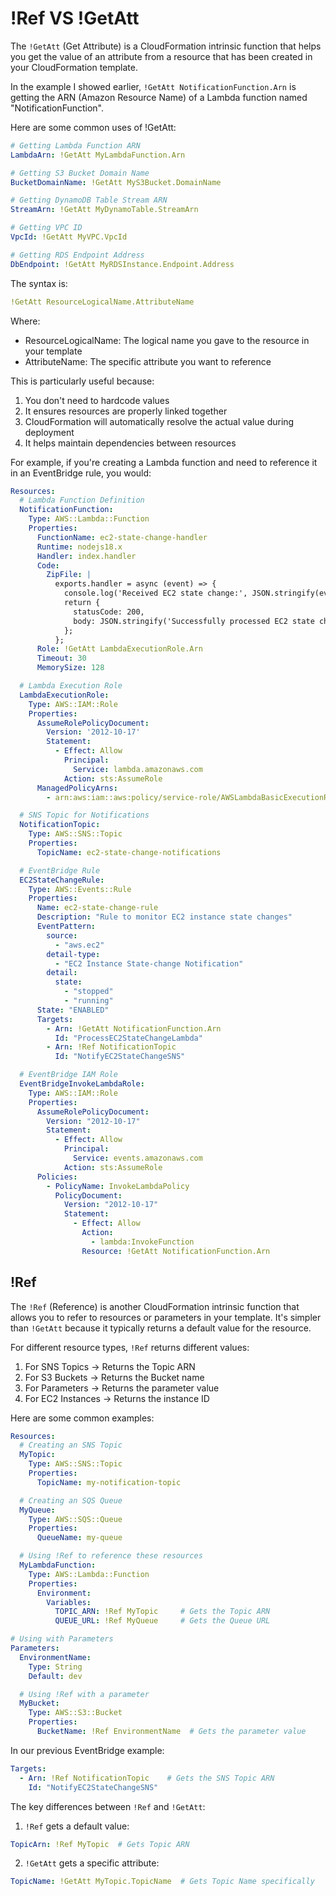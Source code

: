 # !Ref VS !GetAtt





The `!GetAtt` (Get Attribute) is a CloudFormation intrinsic function that helps you get the value of an attribute from a resource that has been created in your CloudFormation template.

In the example I showed earlier, `!GetAtt NotificationFunction.Arn` is getting the ARN (Amazon Resource Name) of a Lambda function named "NotificationFunction".

Here are some common uses of !GetAtt:

```yaml
# Getting Lambda Function ARN
LambdaArn: !GetAtt MyLambdaFunction.Arn

# Getting S3 Bucket Domain Name
BucketDomainName: !GetAtt MyS3Bucket.DomainName

# Getting DynamoDB Table Stream ARN
StreamArn: !GetAtt MyDynamoTable.StreamArn

# Getting VPC ID
VpcId: !GetAtt MyVPC.VpcId

# Getting RDS Endpoint Address
DbEndpoint: !GetAtt MyRDSInstance.Endpoint.Address
```

The syntax is:

```yaml
!GetAtt ResourceLogicalName.AttributeName
```

Where:

* ResourceLogicalName: The logical name you gave to the resource in your template
* AttributeName: The specific attribute you want to reference

This is particularly useful because:

1. You don't need to hardcode values
2. It ensures resources are properly linked together
3. CloudFormation will automatically resolve the actual value during deployment
4. It helps maintain dependencies between resources

For example, if you're creating a Lambda function and need to reference it in an EventBridge rule, you would:

```yaml
Resources:
  # Lambda Function Definition
  NotificationFunction:
    Type: AWS::Lambda::Function
    Properties:
      FunctionName: ec2-state-change-handler
      Runtime: nodejs18.x
      Handler: index.handler
      Code:
        ZipFile: |
          exports.handler = async (event) => {
            console.log('Received EC2 state change:', JSON.stringify(event, null, 2));
            return {
              statusCode: 200,
              body: JSON.stringify('Successfully processed EC2 state change')
            };
          };
      Role: !GetAtt LambdaExecutionRole.Arn
      Timeout: 30
      MemorySize: 128

  # Lambda Execution Role
  LambdaExecutionRole:
    Type: AWS::IAM::Role
    Properties:
      AssumeRolePolicyDocument:
        Version: '2012-10-17'
        Statement:
          - Effect: Allow
            Principal:
              Service: lambda.amazonaws.com
            Action: sts:AssumeRole
      ManagedPolicyArns:
        - arn:aws:iam::aws:policy/service-role/AWSLambdaBasicExecutionRole

  # SNS Topic for Notifications
  NotificationTopic:
    Type: AWS::SNS::Topic
    Properties:
      TopicName: ec2-state-change-notifications

  # EventBridge Rule
  EC2StateChangeRule:
    Type: AWS::Events::Rule
    Properties:
      Name: ec2-state-change-rule
      Description: "Rule to monitor EC2 instance state changes"
      EventPattern:
        source:
          - "aws.ec2"
        detail-type:
          - "EC2 Instance State-change Notification"
        detail:
          state:
            - "stopped"
            - "running"
      State: "ENABLED"
      Targets:
        - Arn: !GetAtt NotificationFunction.Arn
          Id: "ProcessEC2StateChangeLambda"
        - Arn: !Ref NotificationTopic
          Id: "NotifyEC2StateChangeSNS"

  # EventBridge IAM Role
  EventBridgeInvokeLambdaRole:
    Type: AWS::IAM::Role
    Properties:
      AssumeRolePolicyDocument:
        Version: "2012-10-17"
        Statement:
          - Effect: Allow
            Principal:
              Service: events.amazonaws.com
            Action: sts:AssumeRole
      Policies:
        - PolicyName: InvokeLambdaPolicy
          PolicyDocument:
            Version: "2012-10-17"
            Statement:
              - Effect: Allow
                Action:
                  - lambda:InvokeFunction
                Resource: !GetAtt NotificationFunction.Arn
```



## !Ref

The `!Ref` (Reference) is another CloudFormation intrinsic function that allows you to refer to resources or parameters in your template. It's simpler than `!GetAtt` because it typically returns a default value for the resource.

For different resource types, `!Ref` returns different values:

1. For SNS Topics -> Returns the Topic ARN
2. For S3 Buckets -> Returns the Bucket name
3. For Parameters -> Returns the parameter value
4. For EC2 Instances -> Returns the instance ID

Here are some common examples:

```yaml
Resources:
  # Creating an SNS Topic
  MyTopic:
    Type: AWS::SNS::Topic
    Properties:
      TopicName: my-notification-topic

  # Creating an SQS Queue
  MyQueue:
    Type: AWS::SQS::Queue
    Properties:
      QueueName: my-queue

  # Using !Ref to reference these resources
  MyLambdaFunction:
    Type: AWS::Lambda::Function
    Properties:
      Environment:
        Variables:
          TOPIC_ARN: !Ref MyTopic     # Gets the Topic ARN
          QUEUE_URL: !Ref MyQueue     # Gets the Queue URL

# Using with Parameters
Parameters:
  EnvironmentName:
    Type: String
    Default: dev

  # Using !Ref with a parameter
  MyBucket:
    Type: AWS::S3::Bucket
    Properties:
      BucketName: !Ref EnvironmentName  # Gets the parameter value
```

In our previous EventBridge example:

```yaml
Targets:
  - Arn: !Ref NotificationTopic    # Gets the SNS Topic ARN
    Id: "NotifyEC2StateChangeSNS"
```

The key differences between `!Ref` and `!GetAtt`:

1. `!Ref` gets a default value:

```yaml
TopicArn: !Ref MyTopic  # Gets Topic ARN
```

2. `!GetAtt` gets a specific attribute:

```yaml
TopicName: !GetAtt MyTopic.TopicName  # Gets Topic Name specifically
```

